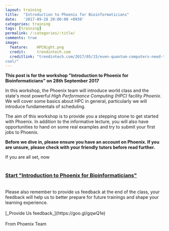 ```yaml
---
layout:	training 
title: 	"Introduction to Phoenix for Bioinformaticians"
date:   '2017-09-28 20:00:00 +0930'
categories: training
tags: [training]
permalink: /:categories/:title/
comments: true
image: 
  feature:    HPCNight.png
  credit:     trendintech.com
  creditlink: "trendintech.com/2017/05/15/even-quantum-computers-need-to-keep-their-cool-but-how-to-make-
cool/"
---
```


__This post is for the workshop "Introduction to Phoenix for Bioinformaticians" on 28th September 2017__
 
In this workshop, the Phoenix team will introduce world class and the state's most powerful _High
Performance Computing (HPC)_ facility _Phoenix_. We will cover some basics about HPC
in general, particularly we will introduce fundamentals of scheduling. 

The aim of this workshop is to provide you a stepping stone to get started with Phoenix. In addition
to the informative lecture, you will also have opportunities to hand on some real examples and try
to submit your first jobs to Phoenix. 

__Before we dive in, please ensure you have an account on Phoenix. If you are unsure, please check
with your friendly tutors before read further.__

If you are all set, now 
<br><br>
### [**Start "Introduction to Phoenix for Bioinformaticians"**](https://phoenixhpc.github.io/Intro-Bash/)
<br>
Please also remember to provide us feedback at the end of the class, your feedback will help us to
better prepare for future trainings and shape your learning experience. 
<br><br>
[_Provide Us feedback_](https://goo.gl/gqwQ1e)
<br><br> 
From Phoenix Team
